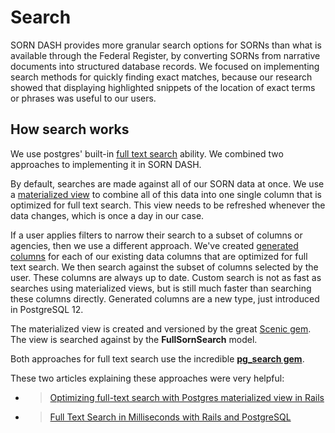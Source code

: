 # Search

SORN DASH provides more granular search options for SORNs than what is
available through the Federal Register, by converting SORNs from
narrative documents into structured database records. We focused on
implementing search methods for quickly finding exact matches, because
our research showed that displaying highlighted snippets of the location
of exact terms or phrases was useful to our users.

## How search works

We use postgres' built-in [full text
search](https://www.postgresql.org/docs/current/textsearch.html)
ability. We combined two approaches to implementing it in SORN DASH.

By default, searches are made against all of our SORN data at once. We
use a [materialized
view](https://www.postgresql.org/docs/13/rules-materializedviews.html)
to combine all of this data into one single column that is optimized for
full text search. This view needs to be refreshed whenever the data
changes, which is once a day in our case.

If a user applies filters to narrow their search to a subset of columns
or agencies, then we use a different approach. We've created [generated
columns](https://www.postgresql.org/docs/13/ddl-generated-columns.html)
for each of our existing data columns that are optimized for full text
search. We then search against the subset of columns selected by the
user. These columns are always up to date. Custom search is not as fast
as searches using materialized views, but is still much faster than
searching these columns directly. Generated columns are a new type, just
introduced in PostgreSQL 12.

The materialized view is created and versioned by the great [Scenic
gem](https://github.com/scenic-views/scenic). The view is searched
against by the **FullSornSearch** model.

Both approaches for full text search use the incredible [**pg\_search
gem**](https://github.com/Casecommons/pg_search).

These two articles explaining these approaches were very helpful:

  - > [Optimizing full-text search with Postgres materialized view in
    > Rails](https://caspg.com/blog/optimizing-full-text-search-with-postgres-materialized-view-in-rails)

  - > [Full Text Search in Milliseconds with Rails and
    > PostgreSQL](https://pganalyze.com/blog/full-text-search-ruby-rails-postgres)
